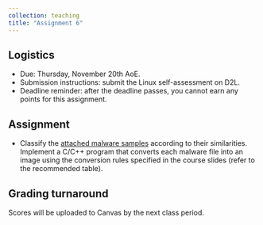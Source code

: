 ```yaml
---
collection: teaching
title: "Assignment 6"
---
```


## Logistics
* Due: Thursday, November 20th AoE.
* Submission instructions: submit the Linux self-assessment on D2L.
* Deadline reminder: after the deadline passes, you cannot earn any points for
	this assignment.

## Assignment

* Classify the [attached malware samples](./assignment6.zip) according to their similarities. Implement a C/C++ program that converts each malware file into an image using the conversion rules specified in the course slides (refer to the recommended table).

## Grading turnaround
Scores will be uploaded to Canvas by the next class period.
